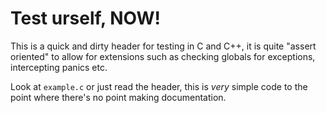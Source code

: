 # Test urself, NOW!

This is a quick and dirty header for testing in C and C++, it is quite "assert
oriented" to allow for extensions such as checking globals for exceptions,
intercepting panics etc.

Look at `example.c` or just read the header, this is *very* simple code to the
point where there's no point making documentation.

